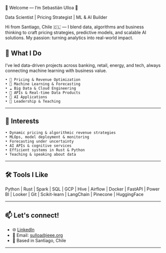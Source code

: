 🌟 Welcome — I’m Sebastián Ulloa 👋

Data Scientist | Pricing Strategist | ML & AI Builder

Hi from Santiago, Chile 🇨🇱 — I blend data, algorithms and business thinking to craft pricing strategies, predictive models, and scalable AI solutions. My passion: turning analytics into real-world impact.

## 💼 What I Do

  I’ve led data-driven projects across banking, retail, energy, and tech, always connecting machine learning with business value.
  
	• 💸 Pricing & Revenue Optimization
	• 🧠 Machine Learning & Forecasting
	• ☁️ Big Data & Cloud Engineering
	• 🔌 APIs & Real-time Data Products
	• 🤖 AI Applications
	• 🧭 Leadership & Teaching

---

## 🧁 Interests
	• Dynamic pricing & algorithmic revenue strategies
	• MLOps, model deployment & monitoring
	• Forecasting under uncertainty
	• AI APIs & cognitive services
	• Efficient systems in Rust & Python
	• Teaching & speaking about data

---

## 🛠️ Tools I Like

Python | Rust | Spark | SQL | GCP | Hive | Airflow | Docker | FastAPI | Power BI | Looker | Git | Scikit-learn | LangChain | Pinecone | HuggingFace

---

## 📫 Let's connect!

- 🌐 [LinkedIn](https://linkedin.com/in/sightes)  
- 💌 Email: sulloa@ieee.org  
- 📍 Based in Santiago, Chile  

---


